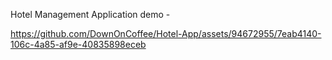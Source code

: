 Hotel Management Application demo - 

https://github.com/DownOnCoffee/Hotel-App/assets/94672955/7eab4140-106c-4a85-af9e-40835898eceb

